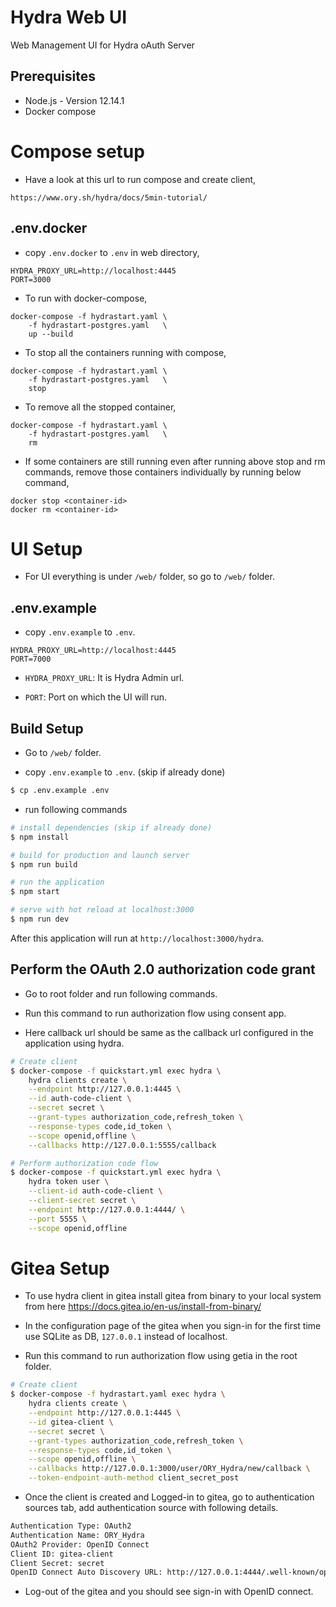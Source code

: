 # Hydra Web UI
Web Management UI for Hydra oAuth Server

## Prerequisites

* Node.js - Version 12.14.1 
* Docker compose

# Compose setup

* Have a look at this url to run compose and create client,
```console
https://www.ory.sh/hydra/docs/5min-tutorial/
```

## .env.docker
* copy `.env.docker` to `.env` in web directory,

```console
HYDRA_PROXY_URL=http://localhost:4445
PORT=3000
```


* To run with docker-compose,
```console
docker-compose -f hydrastart.yaml \           
    -f hydrastart-postgres.yaml   \
    up --build
```

* To stop all the containers running with compose,
```console
docker-compose -f hydrastart.yaml \           
    -f hydrastart-postgres.yaml   \
    stop
```

* To remove all the stopped container,
```console
docker-compose -f hydrastart.yaml \           
    -f hydrastart-postgres.yaml   \
    rm
```

* If some containers are still running even after running above stop and rm commands, remove those containers individually by running below command,
```console
docker stop <container-id>
docker rm <container-id>
```

# UI Setup

* For UI everything is under `/web/` folder, so go to `/web/` folder. 

## .env.example

* copy `.env.example` to `.env`.
```
HYDRA_PROXY_URL=http://localhost:4445
PORT=7000
```
* `HYDRA_PROXY_URL`: It is Hydra Admin url.

* `PORT`: Port on which the UI will run.

## Build Setup

* Go to `/web/` folder. 

* copy `.env.example` to `.env`. (skip if already done)

```bash
$ cp .env.example .env
```

* run following commands

``` bash
# install dependencies (skip if already done)
$ npm install 

# build for production and launch server
$ npm run build

# run the application
$ npm start

# serve with hot reload at localhost:3000
$ npm run dev
```

After this application will run at `http://localhost:3000/hydra`.
  
## Perform the OAuth 2.0 authorization code grant
* Go to root folder and run following commands.

* Run this command to run authorization flow using consent app.

* Here callback url should be same as the callback url configured in the application using hydra.

```bash
# Create client
$ docker-compose -f quickstart.yml exec hydra \
    hydra clients create \
    --endpoint http://127.0.0.1:4445 \
    --id auth-code-client \
    --secret secret \
    --grant-types authorization_code,refresh_token \
    --response-types code,id_token \
    --scope openid,offline \
    --callbacks http://127.0.0.1:5555/callback

# Perform authorization code flow
$ docker-compose -f quickstart.yml exec hydra \
    hydra token user \
    --client-id auth-code-client \
    --client-secret secret \
    --endpoint http://127.0.0.1:4444/ \
    --port 5555 \
    --scope openid,offline
```

# Gitea Setup
* To use hydra client in gitea install gitea from binary to your local system from here https://docs.gitea.io/en-us/install-from-binary/

* In the configuration page of the gitea when you sign-in for the first time use SQLite as DB, `127.0.0.1` instead of localhost.

* Run this command to run authorization flow using getia in the root folder.

```bash
# Create client
$ docker-compose -f hydrastart.yaml exec hydra \
    hydra clients create \
    --endpoint http://127.0.0.1:4445 \
    --id gitea-client \
    --secret secret \
    --grant-types authorization_code,refresh_token \
    --response-types code,id_token \
    --scope openid,offline \
    --callbacks http://127.0.0.1:3000/user/ORY_Hydra/new/callback \
    --token-endpoint-auth-method client_secret_post
```

* Once the client is created and Logged-in to gitea, go to authentication sources tab, add authentication source with following details.

```bash
Authentication Type: OAuth2
Authentication Name: ORY_Hydra
OAuth2 Provider: OpenID Connect
Client ID: gitea-client
Client Secret: secret
OpenID Connect Auto Discovery URL: http://127.0.0.1:4444/.well-known/openid-configuration
```

* Log-out of the gitea and you should see sign-in with OpenID connect.
